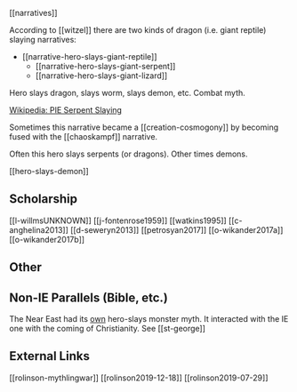 [[narratives]]

According to [[witzel]] there are two kinds of dragon (i.e. giant reptile) slaying narratives: 
- [[narrative-hero-slays-giant-reptile]]
	- [[narrative-hero-slays-giant-serpent]]
	- [[narrative-hero-slays-giant-lizard]]


Hero slays dragon, slays worm, slays demon, etc. Combat myth.

[Wikipedia: PIE Serpent Slaying](https://en.wikipedia.org/wiki/Proto-Indo-European-mythology#Serpent-slaying-myth)

Sometimes this narrative became a [[creation-cosmogony]] by becoming fused with the [[chaoskampf]] narrative.

Often this hero slays serpents (or dragons). Other times demons.

[[hero-slays-demon]]

## Scholarship
[[l-willmsUNKNOWN]]
[[j-fontenrose1959]]
[[watkins1995]]
[[c-anghelina2013]]
[[d-seweryn2013]]
[[petrosyan2017]]
[[o-wikander2017a]]
[[o-wikander2017b]]




## Other



## Non-IE Parallels (Bible, etc.)

The Near East had its [own](narrative-neareastern-hero-slays-monster) hero-slays monster myth. It interacted with the IE one with the coming of Christianity. See [[st-george]]


## External Links
[[rolinson-mythlingwar]]
[[rolinson2019-12-18]]
[[rolinson2019-07-29]]
